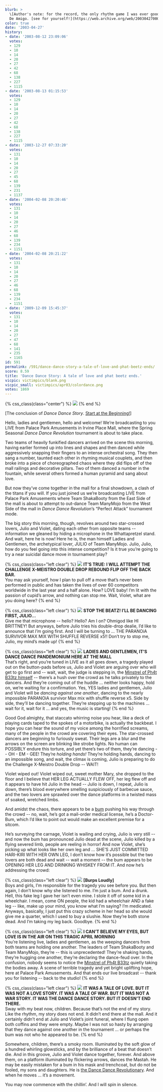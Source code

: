 ```yaml
---
blurb: >
  \[Author's note: for the record, the only rhythm game I was ever good was was Samba
  De Amigo. [see for yourself!](https://web.archive.org/web/20030427000000/http://www.gamespy.com/fargo/november00/samba/)\]
color: true
date: '2003-04-27'
history:
- date: '2003-08-12 23:09:06'
  votes:
  - 129
  - 10
  - 14
  - 20
  - 27
  - 42
  - 68
  - 138
  - 227
  - 1115
- date: '2003-08-13 01:15:53'
  votes:
  - 129
  - 10
  - 14
  - 20
  - 27
  - 42
  - 68
  - 138
  - 227
  - 1115
- date: '2003-12-27 07:33:20'
  votes:
  - 131
  - 10
  - 14
  - 20
  - 27
  - 45
  - 68
  - 139
  - 231
  - 1137
- date: '2004-02-08 20:20:46'
  votes:
  - 131
  - 10
  - 14
  - 20
  - 27
  - 46
  - 68
  - 139
  - 234
  - 1151
- date: '2004-02-08 20:21:22'
  votes:
  - 131
  - 10
  - 14
  - 20
  - 27
  - 46
  - 68
  - 139
  - 234
  - 1151
- date: '2009-12-09 15:45:37'
  votes:
  - 131
  - 10
  - 14
  - 20
  - 27
  - 47
  - 68
  - 141
  - 235
  - 1165
id: 591
permalink: /591/dance-dance-story-a-tale-of-love-and-phat-beetz-ends/
score: 8.59
title: 'Dance Dance Story: A tale of love and phat beetz ends.'
vicpic: victimpics/blank.png
vicpic_small: victimpics/apr03/colordance.png
votes: 1869
---
```


{% css_class(class="center") %}
![](/img/victimpics/apr03/colordancebig.png)
{% end %}
  
 \[The conclusion of *Dance Dance Story*. [Start at the
Beginning!](@/victim/586.md)\]

Hello, ladies and gentlemen, hello and welcome! We’re broadcasting to
you LIVE from Palace Park Amusements in Irvine Place Mall, where the
Spring Seasonal *Dance Dance Revolution* tournament is about to take
place.

Two teams of heavily funkified dancers arrived on the scene this
morning, having earlier formed up into lines and shapes and then danced
while aggressively snapping their fingers to an intense orchestral song.
They then sang a number, taunted each other in rhyming musical couplets,
and then broke into a piece of choreographed chaos where they did flips
off of the mall railings and decorative pillars. Two of them danced a
number in the fountain, while several others formed a human pyramid and
sang about love.

But now they’ve come together in the mall for a final showdown, a clash
of the titans if you will. If you just joined us we’re broadcasting LIVE
from Palace Park Amusements where Team ShakaBooty from the East Side of
the mall is about to attempt to out-dance Team ManyMojo from the West
Side of the mall in *Dance Dance Revolution*’s “Perfect Attack”
tournament mode.

The big story this morning, though, revolves around two star-crossed
lovers, Julio and Violet, dating each other from opposite teams --
information we gleaned by hiding a microphone in the Whattapretzel
stand. And wait, here he is now! Here he is, the man himself Ladies and
Gentlemen, the archetypical lover, JULIO of Team ManyMojo. Julio, Julio,
how do you feel going into this intense competition? Is it true you’re
going to try a near suicidal dance move in tournament play?

{% css_class(class="left clear") %}
[![](/img/victimpics/apr03/dance2.png)](@/victim/587.md) **IT’S TRUE:
I WILL ATTEMPT THE CHALLENGE X-MEISTRO DOUBLE DROP REBOUND FLIP OFF THE
BACK BAR.**  
 You may ask yourself, how I plan to pull off a move that’s never been
performed in public and has taken the lives of over 60 competitors
worldwide in the last year and a half alone. How? LOVE baby! I’m lit
with the passion of cupid’s arrow, and nothing can stop me. Wait,
Violet, what are you doing here?
{% end %}

{% css_class(class="left clear") %}
[![](/img/victimpics/apr03/dance3.png)](@/victim/588.md) **STOP THE
BEATZ! I’LL BE DANCING FIRST, JULIO...**  
 Give me that microphone -- hello? Hello? Am I on? Ohmigod like HI
BRITTNEY! But anyways, before Julio tries his double-drop dealie, I’d
like to announce that *I’m* going first. And I will be turning to ...
THE PARANOiA SURVIVOR MAX MIX WITH SHUFFLE REVERSE x5!! Don’t try to
stop me, Julio, my mind’s made up!
{% end %}

{% css_class(class="left clear") %}
[![](/img/victimpics/jul02/microphone.png)](@/victim/404.md) **LADIES
AND GENTLEMEN, IT’S DANCE DANCE PANDEMONIUM HERE AT THE MALL**  
 That’s right, and you’re tuned in LIVE as it all goes down, a tragedy
played out on the button-pads before us, Julio and Violet are arguing
over who will get to go first and -- wait, wait, the judge is stepping
in, the [Minstrel of Ph4t B33tz himself](@/victim/586.md) -- there’s
a hush over the crowd as he talks privately to the dancers. And they’re
coming out of the huddle ... neither looks happy, hold on, we’re waiting
for a confirmation. Yes, YES ladies and gentlemen, Julio and Violet will
be *dancing against one another*, dancing to the nearly impossible
PARANOiA survivor Max mix with shuffle reverse x5. Side by side, they’ll
be dancing together. They’re stepping up to the machines ... wait for
it, wait for it ... and yes, the music is starting!
{% end %}

Good God almighty, that staccato whirring noise you hear, like a deck of
playing cards taped to the spokes of a motorbike, is actually the
backbeat. I hope you can hear the sound of my voice among the horrified
screams, many of the people in the crowd are covering their eyes. The
star-crossed dancers are beginning to furiously sweat. Their legs are a
blur and the arrows on the screen are blinking like strobe lights. No
human can POSSIBLY endure this torture, and yet there’s two of them,
they’re dancing -- OH - EM - GEE! They’re *holding hands!* They’re
holding hands, dancing to an impossible song, and wait, the climax is
coming, Julio is preparing to do the Challenge X-Meistro Double Drop --
WAIT!

Violet wiped out! Violet wiped out, sweet mother Mary, she dropped to
the floor and I believe that HER LEG ACTUALLY FLEW OFF, her leg flew off
and it appears to have hit Julio in the head -- Julio is down, I repeat,
Julio is down, there’s blood everywhere smelling suspiciously of
barbecue sauce, and the two lovers are sprawled over the dance platforms
in a twisted mass of soaked, wretched limbs.

And amidst the chaos, there appears to be a [bum](@/victim/590.md)
pushing his way through the crowd -- no, wait, he’s got a mail-order
medical license, he’s a Doctor-Bum, which I’d like to point out would
make an excellent premise for a sitcom.

He’s surveying the carnage, Violet is wailing and crying, Julio is very
still -- and now the bum has pronounced Julio dead at the scene, Julio
killed by a flying severed limb, people are reeling in horror! And now
Violet, she’s picking up what looks like her own leg and ... SHE’S JUST
COMMITTED HARI-KIRI WITH HER OWN LEG, I don’t know how it’s possible but
the two lovers are both dead and wait -- wait a moment -- the bum
appears to be OPENING HER LEG AND DRINKING WHISKEY FROM IT. And now he’s
addressing the crowd:

{% css_class(class="left clear") %}
[![](/img/victimpics/apr03/dance5.png)](@/victim/590.md) **\[Burps
Loudly\]**  
 Boys and girls, I’m responsible for the tragedy you see before you. But
then again, I don’t know why she listened to me. I’m just a bum. And a
drunk. Hell, this fake leg I gave her isn’t even mine. I stole it off of
some kid in a wheelchair. I mean, come ON people, the kid had a
wheelchair AND a fake leg -- like, make up your mind, you know what I’m
saying? I’m medicated. Anyways, basically, I just put this crazy scheme
in her head so she would give me a quarter, which I used to buy a
slushie. Now they’re both stone dead. And I’m taking my leg back.
Goodbye.
{% end %}

{% css_class(class="left clear") %}
[![](/img/victimpics/jul02/microphone.png)](@/victim/404.md) **I CAN’T
BELIEVE MY EYES, BUT LOVE IS IN THE AIR ON THIS TRAGIC APRIL MORNING**  
 You’re listening live, ladies and gentlemen, as the weeping dancers
from both teams are holding one another. The leaders of Team ShakaBooty
and Team ManyMojo, they’re -- this is unprecedented! They’re shaking
hands, they’re hugging one another, they’re declaring the dance-feud
over. In the confusion, nobody seems to notice the [Minstrel of Ph4t
B33tz](@/victim/586.md) quietly taking the bodies away. A scene of
terrible tragedy and yet bright uplifting hope, here at Palace Park
Amusements. And that ends our live broadcast -- thank you for listening
-- back to the studio!
{% end %}

{% css_class(class="left clear") %}
[![](/img/victimpics/apr03/dance1.png)](@/victim/586.md) **IT WAS A
TALE OF LOVE. BUT IT WAS NOT A LOVE STORY. IT WAS A TALE OF WAR. BUT IT
WAS NOT A WAR STORY. IT WAS THE DANCE DANCE STORY. BUT IT DOESN’T END
THERE.**  
 Sway with my beat now, children. Because that’s not the end of my
story. Like the rhythm, my story does not end. It didn’t end there at
the mall. And it certainly didn’t end at Julio and Violet’s joint
funeral, where I flung open both coffins and they were empty. Maybe I
was not so hasty by arranging that they dance against one another in the
tournament ... or perhaps the bum was not who he appeared to be.
{% end %}

Somewhere, children, there’s a smoky room. Illuminated by the soft glow
of a hundred whirling glowsticks, and by the brilliance of a beat that
doesn’t die. And in this groove, Julio and Violet dance together,
forever. And above them, on a platform illuminated by flickering arrows,
dances the Mastah. He may be easily mistaken for a bum in his mask and
trenchcoat, but do not be fooled, my sons and daughters. He is [the
Dance Dance Revolutionary](@/victim/64.md). And when he moves ...
it’s a movement.

You may now commence with the chillin’. And I will spin in silence.
